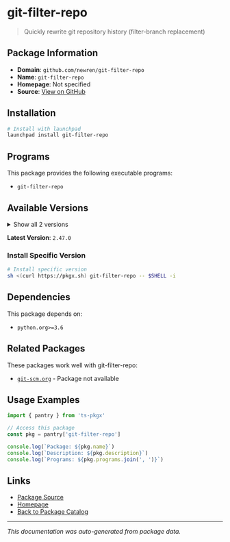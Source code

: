# git-filter-repo

> Quickly rewrite git repository history (filter-branch replacement)

## Package Information

- **Domain**: `github.com/newren/git-filter-repo`
- **Name**: `git-filter-repo`
- **Homepage**: Not specified
- **Source**: [View on GitHub](https://github.com/pkgxdev/pantry/tree/main/projects/github.com/newren/git-filter-repo/package.yml)

## Installation

```bash
# Install with launchpad
launchpad install git-filter-repo
```

## Programs

This package provides the following executable programs:

- `git-filter-repo`

## Available Versions

<details>
<summary>Show all 2 versions</summary>

- `2.47.0`, `2.45.0`

</details>

**Latest Version**: `2.47.0`

### Install Specific Version

```bash
# Install specific version
sh <(curl https://pkgx.sh) git-filter-repo -- $SHELL -i
```

## Dependencies

This package depends on:

- `python.org>=3.6`

## Related Packages

These packages work well with git-filter-repo:

- [`git-scm.org`](../../git-scm.org/index.md) - Package not available

## Usage Examples

```typescript
import { pantry } from 'ts-pkgx'

// Access this package
const pkg = pantry['git-filter-repo']

console.log(`Package: ${pkg.name}`)
console.log(`Description: ${pkg.description}`)
console.log(`Programs: ${pkg.programs.join(', ')}`)
```

## Links

- [Package Source](https://github.com/pkgxdev/pantry/tree/main/projects/github.com/newren/git-filter-repo/package.yml)
- [Homepage](#)
- [Back to Package Catalog](../../../package-catalog.md)

---

*This documentation was auto-generated from package data.*
